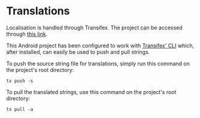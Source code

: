 # Translations

Localisation is handled through Transifex. The project can be accessed through [this link](https://www.transifex.com/yubico-1/yubico-authenticator-android).

This Android project has been configured to work with [Transifex' CLI](https://docs.transifex.com/client/introduction) which, after installed, can easily be used to push and pull strings.

To push the source string file for translations, simply run this command on the project's root directory:

    tx push -s
To pull the translated strings, use this command on the project's root directory:

    tx pull -a